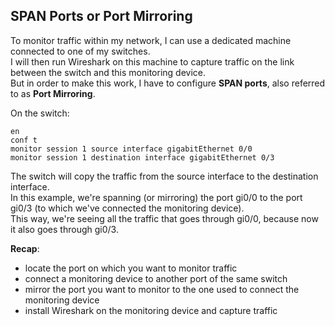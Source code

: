 ## SPAN Ports or Port Mirroring

To monitor traffic within my network, I can use a dedicated machine connected to one of my switches.  
I will then run Wireshark on this machine to capture traffic on the link between the switch and this monitoring device.  
But in order to make this work, I have to configure **SPAN ports**, also referred to as **Port Mirroring**.  

On the switch:
```
en
conf t
monitor session 1 source interface gigabitEthernet 0/0
monitor session 1 destination interface gigabitEthernet 0/3
```

The switch will copy the traffic from the source interface to the destination interface.  
In this example, we're spanning (or mirroring) the port gi0/0 to the port gi0/3 (to which we've connected the monitoring device).  
This way, we're seeing all the traffic that goes through gi0/0, because now it also goes through gi0/3.  

**Recap**:
- locate the port on which you want to monitor traffic
- connect a monitoring device to another port of the same switch
- mirror the port you want to monitor to the one used to connect the monitoring device
- install Wireshark on the monitoring device and capture traffic


